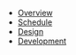* [Overview](overview.md)
* [Schedule](schedule.md)
* [Design](design.md)
* [Development](development.md)